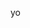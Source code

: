 yo
<!---
jonimenal/jonimenal is a ✨ special ✨ repository because its `README.md` (this file) appears on your GitHub profile.
You can click the Preview link to take a look at your changes.
--->
